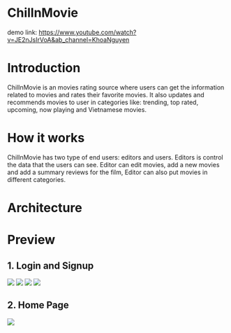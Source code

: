 # ChillnMovie
demo link: https://www.youtube.com/watch?v=JE2nJsIrVoA&ab_channel=KhoaNguyen
# Introduction
ChillnMovie is an movies rating source where users can get the information related to movies and rates their favorite movies. It also updates and recommends movies 
to user in categories like: trending, top rated, upcoming, now playing and Vietnamese movies.
# How it works
ChillnMovie has two type of end users: editors and users. Editors is control the data that the users can see. Editor can edit movies, add a new movies and add a summary
reviews for the film, Editor can also put movies in different categories.
# Architecture
# Preview
## 1. Login and Signup
![](Preview/Login.png)
![](Preview/Signup.png)
![](Preview/CreateUserProfile.png)
![](Preview/CreateUserProfile1.png)

## 2. Home Page
![](Preview/HomePage.png)
